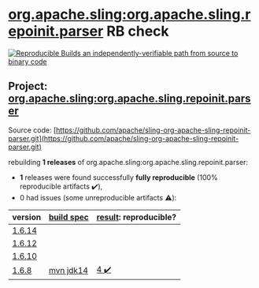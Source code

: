 [org.apache.sling:org.apache.sling.repoinit.parser](https://search.maven.org/artifact/org.apache.sling/org.apache.sling.repoinit.parser/) RB check
=======

[![Reproducible Builds](https://reproducible-builds.org/images/logos/rb.svg) an independently-verifiable path from source to binary code](https://reproducible-builds.org/)

## Project: [org.apache.sling:org.apache.sling.repoinit.parser](https://search.maven.org/artifact/org.apache.sling/org.apache.sling.repoinit.parser/)

Source code: [https://github.com/apache/sling-org-apache-sling-repoinit-parser.git](https://github.com/apache/sling-org-apache-sling-repoinit-parser.git)

rebuilding **1 releases** of org.apache.sling:org.apache.sling.repoinit.parser:
- **1** releases were found successfully **fully reproducible** (100% reproducible artifacts :heavy_check_mark:),
- 0 had issues (some unreproducible artifacts :warning:):

| version | [build spec](BUILDSPEC.md) | [result](https://reproducible-builds.org/docs/jvm/): reproducible? |
| -- | --------- | ------ |
| [1.6.14](https://search.maven.org/artifact/org.apache.sling/org.apache.sling.repoinit.parser/1.6.14/pom) | | |
| [1.6.12](https://search.maven.org/artifact/org.apache.sling/org.apache.sling.repoinit.parser/1.6.12/pom) | | |
| [1.6.10](https://search.maven.org/artifact/org.apache.sling/org.apache.sling.repoinit.parser/1.6.10/pom) | | |
| [1.6.8](https://search.maven.org/artifact/org.apache.sling/org.apache.sling.repoinit.parser/1.6.8/pom) | [mvn jdk14](org.apache.sling.repoinit.parser-1.6.8.buildspec) | [4 :heavy_check_mark: ](org.apache.sling.repoinit.parser-1.6.8.buildcompare) |
